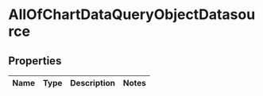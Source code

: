 # AllOfChartDataQueryObjectDatasource

## Properties
Name | Type | Description | Notes
------------ | ------------- | ------------- | -------------
